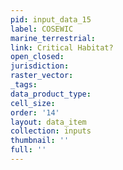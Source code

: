 ```yaml
---
pid: input_data_15
label: COSEWIC
marine_terrestrial: 
link: Critical Habitat?
open_closed: 
jurisdiction: 
raster_vector: 
_tags: 
data_product_type: 
cell_size: 
order: '14'
layout: data_item
collection: inputs
thumbnail: ''
full: ''
---
```

